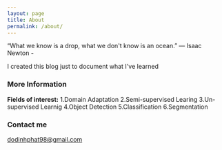 ```yaml
---
layout: page
title: About
permalink: /about/
---
```


“What we know is a drop, what we don't know is an ocean.”
                                    ― Isaac Newton -

I created this blog just to document what I've learned

### More Information


<b>Fields of interest:</b>
    1.Domain Adaptation 
    2.Semi-supervised Learing
    3.Un-supervised Learnig
    4.Object Detection
    5.Classification
    6.Segmentation

### Contact me

[dodinhphat98@gmail.com](mailto:dodinhphat98@gmail.com)
